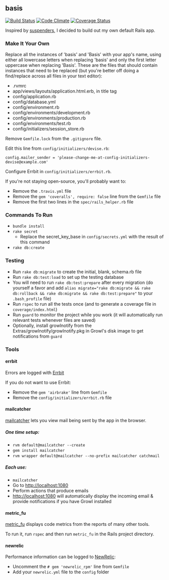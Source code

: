 ## basis

[![Build Status](https://travis-ci.org/JamesChevalier/basis.png?branch=master)](https://travis-ci.org/JamesChevalier/basis)
[![Code Climate](https://codeclimate.com/github/JamesChevalier/basis.png)](https://codeclimate.com/github/JamesChevalier/basis)
[![Coverage Status](https://coveralls.io/repos/JamesChevalier/basis/badge.png)](https://coveralls.io/r/JamesChevalier/basis)

Inspired by [suspenders](https://github.com/thoughtbot/suspenders), I decided to build out my own default Rails app.


### Make It Your Own

Replace all the instances of 'basis' and 'Basis' with your app's name, using either all lowercase letters when replacing 'basis' and only the first letter uppercase when replacing 'Basis'. These are the files that should contain instances that need to be replaced (but you're better off doing a find/replace across all files in your text editor):

* .rvmrc
* app/views/layouts/application.html.erb, in title tag
* config/application.rb
* config/database.yml
* config/environment.rb
* config/environments/development.rb
* config/environments/production.rb
* config/environments/test.rb
* config/initializers/session_store.rb

Remove `Gemfile.lock` from the `.gitignore` file.

Edit this line from `config/initializers/devise.rb`:

`config.mailer_sender = 'please-change-me-at-config-initializers-devise@example.com'`

Configure Errbit in `config/initializers/errbit.rb`.

If you're not staying open-source, you'll probably want to:

* Remove the `.travis.yml` file
* Remove the `gem 'coveralls', require: false` line from the `Gemfile` file
* Remove the first two lines in the `spec/rails_helper.rb` file


### Commands To Run

* `bundle install`
* `rake secret`
    * Replace the secret_key_base in `config/secrets.yml` with the result of this command
* `rake db:create`


### Testing

* Run `rake db:migrate` to create the initial, blank, schema.rb file
* Run `rake db:test:load` to set up the testing database
* You will need to run `rake db:test:prepare` after every migration (do yourself a favor and add `alias migrate="rake db:migrate && rake db:rollback && rake db:migrate && rake db:test:prepare"` to your `.bash_profile` file)
* Run `rspec` to run all the tests once (and to generate a coverage file in `coverage/index.html`)
* Run `guard` to monitor the project while you work (it will automatically run relevant tests whenever files are saved)
* Optionally, install growlnotify from the Extras/growlnotify/growlnotify.pkg in Growl's disk image to get notifications from `guard`


### Tools

#### errbit

Errors are logged with [Errbit](https://github.com/errbit/errbit)

If you do not want to use Errbit:

* Remove the `gem 'airbrake'` line from `Gemfile`
* Remove the `config/initializers/errbit.rb` file

#### mailcatcher

[mailcatcher](http://mailcatcher.me) lets you view mail being sent by the app in the browser.

##### One time setup:

* `rvm default@mailcatcher --create`
* `gem install mailcatcher`
* `rvm wrapper default@mailcatcher --no-prefix mailcatcher catchmail`

##### Each use:

* `mailcatcher`
* Go to [http://localhost:1080](http://localhost:1080)
* Perform actions that produce emails
* [http://localhost:1080](http://localhost:1080) will automatically display the incoming email & provide notifications if you have Growl installed

#### metric_fu

[metric_fu](https://github.com/metricfu/metric_fu) displays code metrics from the reports of many other tools.

To run it, run `rspec` and then run `metric_fu` in the Rails project directory.

#### newrelic

Performance information can be logged to [NewRelic](http://newrelic.com):

* Uncomment the `# gem 'newrelic_rpm'` line from `Gemfile`
* Add your `newrelic.yml` file to the `config` folder
